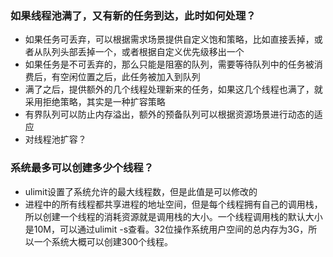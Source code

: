 ### 如果线程池满了，又有新的任务到达，此时如何处理？
* 如果任务可丢弃，可以根据需求场景提供自定义饱和策略，比如直接丢掉，或者从队列头部丢掉一个，或者根据自定义优先级移出一个
* 如果任务是不可丢弃的，那么只能是阻塞的队列，需要等待队列中的任务被消费后，有空闲位置之后，此任务被加入到队列
* 满了之后，提供额外的几个线程处理新来的任务，如果这几个线程也满了，就采用拒绝策略，其实是一种扩容策略
* 有界队列可以防止内存溢出，额外的预备队列可以根据资源场景进行动态的适应
* 对线程池扩容？

### 系统最多可以创建多少个线程？
* ulimit设置了系统允许的最大线程数，但是此值是可以修改的
* 进程中的所有线程都共享进程的地址空间，但是每个线程拥有自己的调用栈，所以创建一个线程的消耗资源就是调用栈的大小。一个线程调用栈的默认大小是10M，可以通过ulimit -s查看。32位操作系统用户空间的总内存为3G，所以一个系统大概可以创建300个线程。
